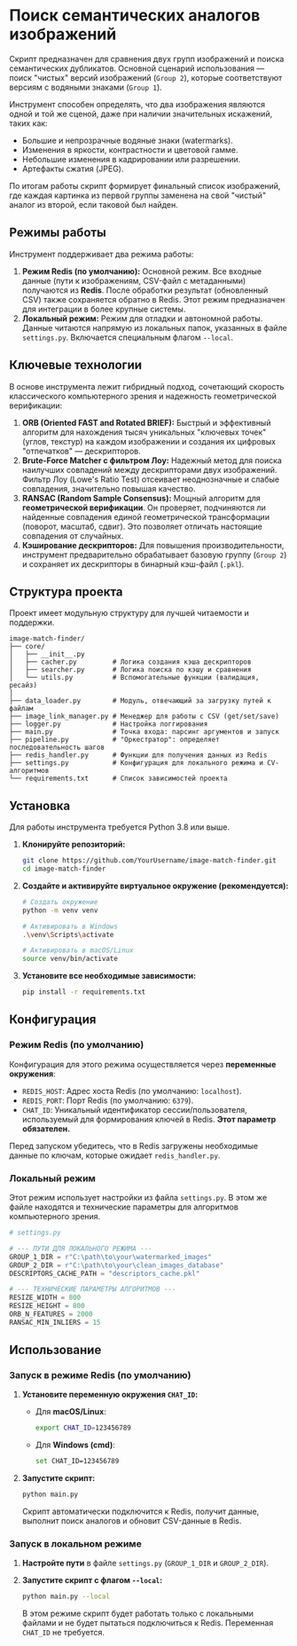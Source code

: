 # Поиск семантических аналогов изображений

Скрипт предназначен для сравнения двух групп изображений и поиска семантических дубликатов. Основной сценарий использования — поиск "чистых" версий изображений (`Group 2`), которые соответствуют версиям с водяными знаками (`Group 1`).

Инструмент способен определять, что два изображения являются одной и той же сценой, даже при наличии значительных искажений, таких как:
*   Большие и непрозрачные водяные знаки (watermarks).
*   Изменения в яркости, контрастности и цветовой гамме.
*   Небольшие изменения в кадрировании или разрешении.
*   Артефакты сжатия (JPEG).

По итогам работы скрипт формирует финальный список изображений, где каждая картинка из первой группы заменена на свой "чистый" аналог из второй, если таковой был найден.

## Режимы работы

Инструмент поддерживает два режима работы:

1.  **Режим Redis (по умолчанию):** Основной режим. Все входные данные (пути к изображениям, CSV-файл с метаданными) получаются из **Redis**. После обработки результат (обновленный CSV) также сохраняется обратно в Redis. Этот режим предназначен для интеграции в более крупные системы.
2.  **Локальный режим:** Режим для отладки и автономной работы. Данные читаются напрямую из локальных папок, указанных в файле `settings.py`. Включается специальным флагом `--local`.

## Ключевые технологии

В основе инструмента лежит гибридный подход, сочетающий скорость классического компьютерного зрения и надежность геометрической верификации:

1.  **ORB (Oriented FAST and Rotated BRIEF):** Быстрый и эффективный алгоритм для нахождения тысяч уникальных "ключевых точек" (углов, текстур) на каждом изображении и создания их цифровых "отпечатков" — дескрипторов.
2.  **Brute-Force Matcher с фильтром Лоу:** Надежный метод для поиска наилучших совпадений между дескрипторами двух изображений. Фильтр Лоу (Lowe's Ratio Test) отсеивает неоднозначные и слабые совпадения, значительно повышая качество.
3.  **RANSAC (Random Sample Consensus):** Мощный алгоритм для **геометрической верификации**. Он проверяет, подчиняются ли найденные совпадения единой геометрической трансформации (поворот, масштаб, сдвиг). Это позволяет отличать настоящие совпадения от случайных.
4.  **Кэширование дескрипторов:** Для повышения производительности, инструмент предварительно обрабатывает базовую группу (`Group 2`) и сохраняет их дескрипторы в бинарный кэш-файл (`.pkl`).

## Структура проекта

Проект имеет модульную структуру для лучшей читаемости и поддержки.

```
image-match-finder/
├── core/
│   ├── __init__.py
│   ├── cacher.py         # Логика создания кэша дескрипторов
│   ├── searcher.py       # Логика поиска по кэшу и сравнения
│   └── utils.py          # Вспомогательные функции (валидация, ресайз)
│
├── data_loader.py        # Модуль, отвечающий за загрузку путей к файлам
├── image_link_manager.py # Менеджер для работы с CSV (get/set/save)
├── logger.py             # Настройка логгирования
├── main.py               # Точка входа: парсинг аргументов и запуск
├── pipeline.py           # "Оркестратор": определяет последовательность шагов
├── redis_handler.py      # Функции для получения данных из Redis
├── settings.py           # Конфигурация для локального режима и CV-алгоритмов
└── requirements.txt      # Список зависимостей проекта
```

## Установка

Для работы инструмента требуется Python 3.8 или выше.

1.  **Клонируйте репозиторий:**
    ```bash
    git clone https://github.com/YourUsername/image-match-finder.git
    cd image-match-finder
    ```

2.  **Создайте и активируйте виртуальное окружение (рекомендуется):**
    ```bash
    # Создать окружение
    python -m venv venv

    # Активировать в Windows
    .\venv\Scripts\activate

    # Активировать в macOS/Linux
    source venv/bin/activate
    ```

3.  **Установите все необходимые зависимости:**
    ```bash
    pip install -r requirements.txt
    ```

## Конфигурация

### Режим Redis (по умолчанию)

Конфигурация для этого режима осуществляется через **переменные окружения**:

*   `REDIS_HOST`: Адрес хоста Redis (по умолчанию: `localhost`).
*   `REDIS_PORT`: Порт Redis (по умолчанию: `6379`).
*   `CHAT_ID`: Уникальный идентификатор сессии/пользователя, используемый для формирования ключей в Redis. **Этот параметр обязателен.**

Перед запуском убедитесь, что в Redis загружены необходимые данные по ключам, которые ожидает `redis_handler.py`.

### Локальный режим

Этот режим использует настройки из файла `settings.py`. В этом же файле находятся и технические параметры для алгоритмов компьютерного зрения.

```python
# settings.py

# --- ПУТИ ДЛЯ ЛОКАЛЬНОГО РЕЖИМА ---
GROUP_1_DIR = r"C:\path\to\your\watermarked_images"
GROUP_2_DIR = r"C:\path\to\your\clean_images_database"
DESCRIPTORS_CACHE_PATH = "descriptors_cache.pkl"

# --- ТЕХНИЧЕСКИЕ ПАРАМЕТРЫ АЛГОРИТМОВ ---
RESIZE_WIDTH = 800
RESIZE_HEIGHT = 800
ORB_N_FEATURES = 2000
RANSAC_MIN_INLIERS = 15
```

## Использование

### Запуск в режиме Redis (по умолчанию)

1.  **Установите переменную окружения `CHAT_ID`:**

    *   Для **macOS/Linux**:
        ```bash
        export CHAT_ID=123456789
        ```
    *   Для **Windows (cmd)**:
        ```bash
        set CHAT_ID=123456789
        ```

2.  **Запустите скрипт:**
    ```bash
    python main.py
    ```
    Скрипт автоматически подключится к Redis, получит данные, выполнит поиск аналогов и обновит CSV-данные в Redis.

### Запуск в локальном режиме

1.  **Настройте пути** в файле `settings.py` (`GROUP_1_DIR` и `GROUP_2_DIR`).

2.  **Запустите скрипт с флагом `--local`:**
    ```bash
    python main.py --local
    ```
    В этом режиме скрипт будет работать только с локальными файлами и не будет пытаться подключиться к Redis. Переменная `CHAT_ID` не требуется.